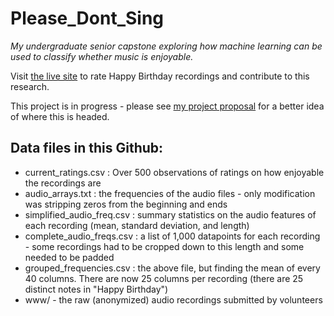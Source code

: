 # Please_Dont_Sing
*My undergraduate senior capstone exploring how machine learning can be used to classify whether music is enjoyable.*

Visit [the live site](https://baileywellen.shinyapps.io/Thesis) to rate Happy Birthday recordings and contribute to this research.  


This project is in progress - please see [my project proposal](/Project_Proposal.pdf) for a better idea of where this is headed.  

## Data files in this Github:   
* current_ratings.csv : Over 500 observations of ratings on how enjoyable the recordings are  
* audio_arrays.txt : the frequencies of the audio files - only modification was stripping zeros from the beginning and ends  
* simplified_audio_freq.csv : summary statistics on the audio features of each recording (mean, standard deviation, and length)  
* complete_audio_freqs.csv : a list of 1,000 datapoints for each recording - some recordings had to be cropped down to this length and some needed to be padded  
* grouped_frequencies.csv : the above file, but finding the mean of every 40 columns. There are now 25 columns per recording (there are 25 distinct notes in "Happy Birthday") 
* www/ - the raw (anonymized) audio recordings submitted by volunteers  


